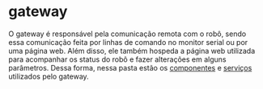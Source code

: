 # gateway
O gateway é responsável pela comunicação remota com o robô, sendo essa comunicação feita por linhas de comando no monitor serial ou por uma página web. Além disso, ele também hospeda a página web utilizada para acompanhar os status do robô e fazer alterações em alguns parâmetros.
Dessa forma, nessa pasta estão os [componentes](components) e [serviços](services) utilizados pelo gateway. 